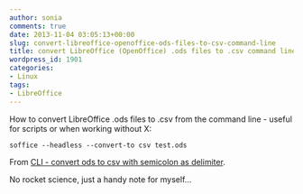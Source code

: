 ```yaml
---
author: sonia
comments: true
date: 2013-11-04 03:05:13+00:00
slug: convert-libreoffice-openoffice-ods-files-to-csv-command-line
title: convert LibreOffice (OpenOffice) .ods files to .csv command line
wordpress_id: 1901
categories:
- Linux
tags:
- LibreOffice
---
```


How to convert LibreOffice .ods files to .csv from the command line - useful for scripts or when working without X:

`soffice --headless --convert-to csv test.ods`

From [CLI - convert ods to csv with semicolon as delimiter](http://ask.libreoffice.org/en/question/21916/cli-convert-ods-to-csv-with-semicolon-as-delimiter/).

No rocket science, just a handy note for myself...
